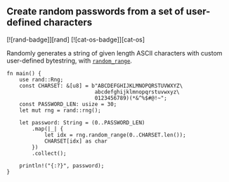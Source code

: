 ## Create random passwords from a set of user-defined characters

[![rand-badge]][rand] [![cat-os-badge]][cat-os]

Randomly generates a string of given length ASCII characters with custom
user-defined bytestring, with [`random_range`].

```rust,edition2024
fn main() {
    use rand::Rng;
    const CHARSET: &[u8] = b"ABCDEFGHIJKLMNOPQRSTUVWXYZ\
                            abcdefghijklmnopqrstuvwxyz\
                            0123456789)(*&^%$#@!~";
    const PASSWORD_LEN: usize = 30;
    let mut rng = rand::rng();

    let password: String = (0..PASSWORD_LEN)
        .map(|_| {
            let idx = rng.random_range(0..CHARSET.len());
            CHARSET[idx] as char
        })
        .collect();

    println!("{:?}", password);
}
```

[`random_range`]: https://docs.rs/rand/*/rand/trait.Rng.html#method.random_range
